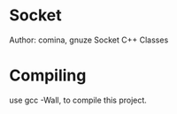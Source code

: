 Socket
======
Author: comina, gnuze
Socket C++ Classes

# Compiling
use gcc -Wall, to compile this project.
